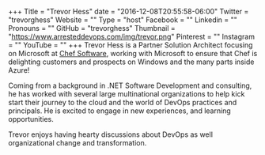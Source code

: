 +++
Title = "Trevor Hess"
date = "2016-12-08T20:55:58-06:00"
Twitter = "trevorghess"
Website = ""
Type = "host"
Facebook = ""
Linkedin = ""
Pronouns = ""
GitHub = "trevorghess"
Thumbnail = "https://www.arresteddevops.com/img/trevor.png"
Pinterest = ""
Instagram = ""
YouTube = ""
+++
Trevor Hess is a Partner Solution Architect focusing on Microsoft at [Chef Software](https://www.chef.io/), working with Microsoft to ensure that Chef is delighting customers and prospects on Windows and the many parts inside Azure! 

Coming from a background in .NET Software Development and consulting, he has worked with several large multinational organizations to help kick start their journey to the cloud and the world of DevOps practices and principals. He is excited to engage in new experiences, and learning opportunities. 

Trevor enjoys having hearty discussions about DevOps as well organizational change and transformation.
